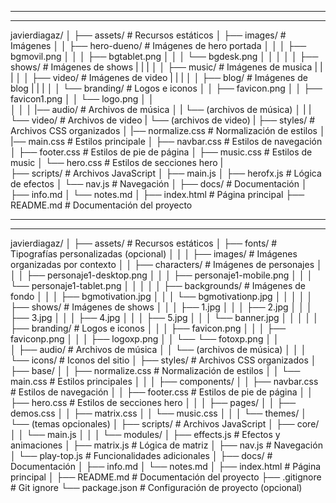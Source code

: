 
-----------------------------------------
-----------------------------------------

javierdiagaz/
│
├── assets/                  # Recursos estáticos
│   ├── images/              # Imágenes 
│   │   ├── hero-dueno/      # Imágenes de hero portada
│   │   │   ├── bgmovil.png
│   │   │   ├── bgtablet.png
│   │   │   └── bgdesk.png
│   │   │
│   │   ├── shows/           # Imágenes de shows
|   |   |
│   │   ├── music/           # Imágenes de musica
|   |   |
│   │   ├── video/           # Imágenes de video
|   |   |
│   │   ├── blog/           # Imágenes de blog
|   |   |
│   │   └── branding/        # Logos e iconos
│   │       ├── favicon.png
│   │       ├── favicon1.png
│   │       └── logo.png
│   │   
│   │
│   |── audio/               # Archivos de música
│   |   └── (archivos de música)
│   |
|   └── video/               # Archivos de video
|       └── (archivos de video)
|
├── styles/              # Archivos CSS organizados
│   |── normalize.css    # Normalización de estilos
│   |── main.css         # Estilos principale
│   ├── navbar.css       # Estilos de navegación
│   ├── footer.css       # Estilos de pie de página
│   ├── music.css        # Estilos de music
│   └── hero.css         # Estilos de secciones hero
|           
├── scripts/                 # Archivos JavaScript
│   ├── main.js
│   ├── herofx.js        # Lógica de efectos
│   └── nav.js           # Navegación
│
├── docs/                    # Documentación
│   ├── info.md
│   └── notes.md
│
├── index.html               # Página principal
├── README.md                # Documentación del proyecto


------------------------------------------
---------------------------------------


javierdiagaz/
│
├── assets/                  # Recursos estáticos
│   ├── fonts/               # Tipografías personalizadas (opcional)
│   │
│   ├── images/              # Imágenes organizadas por contexto
│   │   ├── characters/      # Imágenes de personajes
│   │   │   ├── personaje1-desktop.png
│   │   │   ├── personaje1-mobile.png
│   │   │   └── personaje1-tablet.png
│   │   │
│   │   ├── backgrounds/     # Imágenes de fondo
│   │   │   ├── bgmotivation.jpg
│   │   │   └── bgmotivationp.jpg
│   │   │
│   │   ├── shows/           # Imágenes de shows
│   │   │   ├── 1.jpg
│   │   │   ├── 2.jpg
│   │   │   ├── 3.jpg
│   │   │   ├── 4.jpg
│   │   │   ├── 5.jpg
│   │   │   └── banner.jpg
│   │   │
│   │   ├── branding/        # Logos e iconos
│   │   │   ├── favicon.png
│   │   │   ├── faviconp.png
│   │   │   ├── logoxp.png
│   │   └── └── fotoxp.png
│   │   
│   ├── audio/               # Archivos de música
│   │   └── (archivos de música)
│   │
│   └── icons/               # Iconos del sitio
│
├── styles/                  # Archivos CSS organizados
│   ├── base/
│   │   ├── normalize.css    # Normalización de estilos
│   │   └── main.css         # Estilos principales
│   │
│   ├── components/
│   │   ├── navbar.css       # Estilos de navegación
│   │   ├── footer.css       # Estilos de pie de página
│   │   ├── hero.css       # Estilos de secciones hero
│   │
│   ├── pages/
│   │   ├── demos.css
│   │   ├── matrix.css
│   │   └── music.css
│   │
│   └── themes/
│       └── (temas opcionales)
│
├── scripts/                 # Archivos JavaScript
│   ├── core/
│   │   └── main.js
│   │
│   └── modules/
│       ├── effects.js       # Efectos y animaciones
│       ├── matrix.js        # Lógica de matriz
│       ├── nav.js           # Navegación
│       └── play-top.js      # Funcionalidades adicionales
│
├── docs/                    # Documentación
│   ├── info.md
│   └── notes.md
│
├── index.html               # Página principal
│
├── README.md                # Documentación del proyecto
├── .gitignore               # Git ignore
└── package.json             # Configuración de proyecto (opcional)